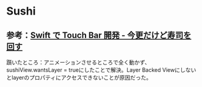 # Sushi
## 参考：[Swift で Touch Bar 開発 - 今更だけど寿司を回す](http://appleengine.hatenablog.com/entry/2017/01/24/020033)
躓いたところ：アニメーションさせるところで全く動かず、sushiView.wantsLayer = trueにしたことで解決。Layer Backed Viewにしないとlayerのプロパティにアクセスできないことが原因だった。
